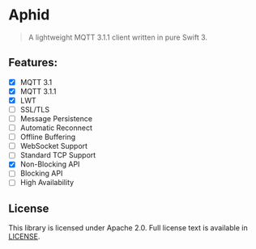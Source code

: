 # Aphid

> A lightweight MQTT 3.1.1 client written in pure Swift 3.

## Features:

  - [x] MQTT 3.1
  - [x] MQTT 3.1.1
  - [x] LWT
  - [ ] SSL/TLS
  - [ ] Message Persistence
  - [ ] Automatic Reconnect
  - [ ] Offline Buffering
  - [ ] WebSocket Support
  - [ ] Standard TCP Support
  - [x] Non-Blocking API
  - [ ] Blocking API
  - [ ] High Availability
   
## License

This library is licensed under Apache 2.0. Full license text is available in [LICENSE](LICENSE).
